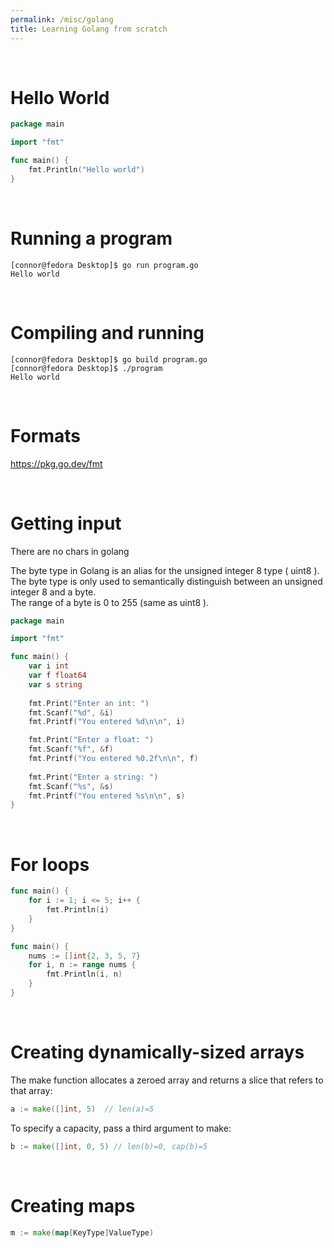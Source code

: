 ```yaml
---
permalink: /misc/golang
title: Learning Golang from scratch
---
```



<br>


# Hello World

```go
package main

import "fmt"

func main() {
	fmt.Println("Hello world")
}
```

<br>

# Running a program

```
[connor@fedora Desktop]$ go run program.go
Hello world
```

<br>

# Compiling and running

```
[connor@fedora Desktop]$ go build program.go
[connor@fedora Desktop]$ ./program 
Hello world
```

<br>

# Formats

<https://pkg.go.dev/fmt>

<br>

# Getting input 

There are no chars in golang<br>

The byte type in Golang is an alias for the unsigned integer 8 type ( uint8 ). <br>
The byte type is only used to semantically distinguish between an unsigned integer 8 and a byte. <br>
The range of a byte is 0 to 255 (same as uint8 ).

```go
package main

import "fmt"

func main() {
    var i int
    var f float64
    var s string
    
    fmt.Print("Enter an int: ") 
    fmt.Scanf("%d", &i)
    fmt.Printf("You entered %d\n\n", i)

    fmt.Print("Enter a float: ")
    fmt.Scanf("%f", &f)
    fmt.Printf("You entered %0.2f\n\n", f)
    
    fmt.Print("Enter a string: ")
    fmt.Scanf("%s", &s)
    fmt.Printf("You entered %s\n\n", s)
}
```

<br>

# For loops

```go
func main() {
    for i := 1; i <= 5; i++ {
        fmt.Println(i)
    }
}
```

```go
func main() {
    nums := []int{2, 3, 5, 7}
    for i, n := range nums {
        fmt.Println(i, n)
    }
}
```

<br>

# Creating dynamically-sized arrays

The make function allocates a zeroed array and returns a slice that refers to that array: <br>
```go
a := make([]int, 5)  // len(a)=5
```

To specify a capacity, pass a third argument to make:<br>
```go
b := make([]int, 0, 5) // len(b)=0, cap(b)=5
```

<br>

# Creating maps

```go
m := make(map[KeyType]ValueType)
```
